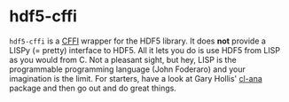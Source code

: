 hdf5-cffi
=========

`hdf5-cffi` is a [CFFI](http://common-lisp.net/project/cffi/) wrapper for the HDF5 library. It does **not** provide a LISPy (= pretty) interface to HDF5. All it lets you do is use HDF5 from LISP as you would from C. Not a pleasant sight, but hey, LISP is the programmable programming language (John Foderaro) and your imagination is the limit. For starters, have a look at Gary Hollis' [cl-ana](https://github.com/ghollisjr/cl-ana) package and then go out and do great things.   
